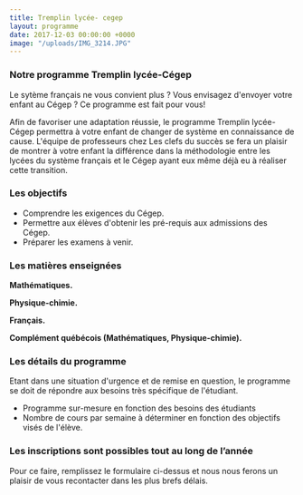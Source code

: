 ```yaml
---
title: Tremplin lycée- cegep
layout: programme
date: 2017-12-03 00:00:00 +0000
image: "/uploads/IMG_3214.JPG"
---
```

### Notre programme Tremplin lycée-Cégep

Le sytème français ne vous convient plus ? Vous envisagez d'envoyer votre enfant au Cégep ? Ce programme est fait pour vous!

Afin de favoriser une adaptation réussie, le programme Tremplin lycée-Cégep permettra à votre enfant de changer de système en connaissance de cause. L'équipe de professeurs chez Les clefs du succès se fera un plaisir de montrer à votre enfant  la différence dans la méthodologie entre les lycées du système français et le Cégep ayant eux même déjà eu à réaliser cette transition.

### Les objectifs

* Comprendre les exigences du Cégep.
* Permettre aux élèves d'obtenir les pré-requis aux admissions des Cégep.
* Préparer les examens à venir.

### Les matières enseignées

**Mathématiques.**

**Physique-chimie.**

**Français.**

**Complément québécois (Mathématiques, Physique-chimie).**

### Les détails du programme

Etant dans une situation d'urgence et de remise en question, le programme se doit de répondre aux besoins très spécifique de l'étudiant.

* Programme sur-mesure en fonction des besoins des étudiants
* Nombre de cours par semaine à déterminer en fonction des objectifs visés de l'élève.

### **Les inscriptions sont possibles tout au long de l’année**

Pour ce faire, remplissez le formulaire ci-dessus et nous nous ferons un plaisir de vous recontacter dans les plus brefs délais.